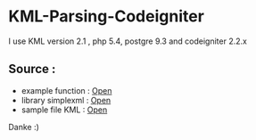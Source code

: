 # KML-Parsing-Codeigniter
I use KML version 2.1 , php 5.4, postgre 9.3 and codeigniter 2.2.x

## Source :
- example function : [Open](example_function.php)
- library simplexml : [Open](simplexml.php)
- sample file KML : [Open](sample_file.KML)
	
Danke :)
